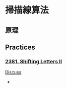 # 掃描線算法

## 原理



## Practices

### [2381. Shifting Letters II](https://leetcode.com/problems/shifting-letters-ii/)

[Discuss](https://leetcode.com/problems/shifting-letters-ii/discuss/2454167/Line-Sweep-with-explanation.)

- 